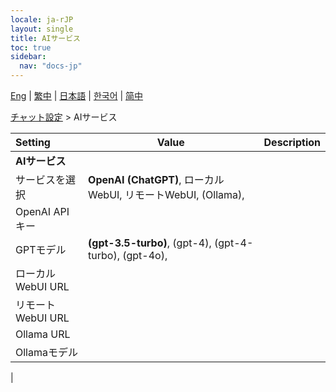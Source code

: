 ```yaml
---
locale: ja-rJP
layout: single
title: AIサービス
toc: true
sidebar:
  nav: "docs-jp"
---
```

[Eng](/dancexr/menu/2025.4/chat/ai_service) | [繁中](/tw/dancexr/menu/2025.4/chat/ai_service) | [日本語](/jp/dancexr/menu/2025.4/chat/ai_service) | [한국어](/kr/dancexr/menu/2025.4/chat/ai_service) | [简中](/zh/dancexr/menu/2025.4/chat/ai_service)

[チャット設定](../menu#チャット設定) > AIサービス



| Setting | Value | Description |
| :--- | --- | :--- |
|**AIサービス** | | 
| サービスを選択 | **OpenAI (ChatGPT)**, ローカルWebUI, リモートWebUI, (Ollama),  |  |
| OpenAI APIキー || 
| GPTモデル | **(gpt-3.5-turbo)**, (gpt-4), (gpt-4-turbo), (gpt-4o),  |  |
| ローカルWebUI URL || 
| リモートWebUI URL || 
| Ollama URL || 
| Ollamaモデル || 
|
